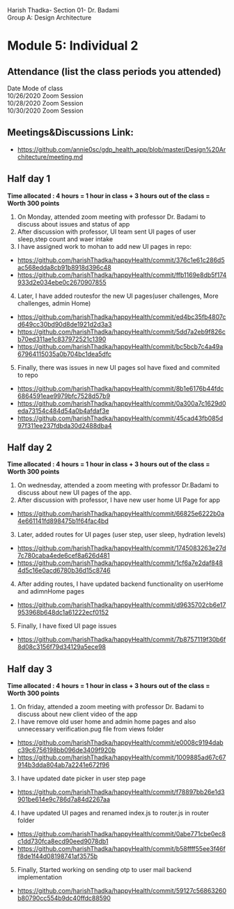 Harish Thadka- Section 01- Dr. Badami  
Group A: Design Architecture
# Module 5: Individual 2

## Attendance (list the class periods you attended)

Date    Mode of class  
10/26/2020 Zoom Session    
10/28/2020 Zoom Session  
10/30/2020 Zoom Session 

## Meetings&Discussions Link:
- https://github.com/annie0sc/gdp_health_app/blob/master/Design%20Architecture/meeting.md

 ## Half day 1
**Time allocated : 4 hours = 1 hour in class + 3 hours out of the class = Worth 300 points**
1. On Monday, attended zoom meeting with professor Dr. Badami to discuss about issues and status of app
2. After discussion with professor, UI team sent UI pages of user sleep,step count and waer intake
3. I have assigned work to mohan to add new UI pages in repo:
- https://github.com/harishThadka/happyHealth/commit/376c1e61c286d5ac568edda8cb91b8918d396c48
- https://github.com/harishThadka/happyHealth/commit/ffb1169e8db5f174933d2e034ebe0c2670907855
4. Later, I have added routesfor the new UI pages(user challenges, More challenges, admin Home)
- https://github.com/harishThadka/happyHealth/commit/ed4bc35fb4807cd649cc30bd90d8de1921d2d3a3
- https://github.com/harishThadka/happyHealth/commit/5dd7a2eb9f826cb70ed311ae1c837972521c1390
- https://github.com/harishThadka/happyHealth/commit/bc5bcb7c4a49a67964115035a0b704bc1dea5dfc
5. Finally, there was issues in new UI pages soI have fixed and commited to repo
- https://github.com/harishThadka/happyHealth/commit/8b1e6176b44fdc6864591eae9979bfc7528d57b9
- https://github.com/harishThadka/happyHealth/commit/0a300a7c1629d0eda73154c484d54a0b4afdaf3e
- https://github.com/harishThadka/happyHealth/commit/45cad43fb085d97f311ee237fdbda30d2488dba4

 ## Half day 2
 **Time allocated : 4 hours = 1 hour in class + 3 hours out of the class = Worth 300 points** 
 1. On wednesday, attended a zoom meeting with professor Dr.Badami to discuss about new UI pages of the app.
 2. After discussion with professor, I have new user home UI Page for app
 - https://github.com/harishThadka/happyHealth/commit/66825e6222b0a4e661141fd898475b1f64fac4bd
 3. Later, added routes for UI pages (user step, user sleep, hydration levels)
 - https://github.com/harishThadka/happyHealth/commit/1745083263e27d7c780caba4ede6cef8a626d481
 - https://github.com/harishThadka/happyHealth/commit/1cf6a7e2daf8484d5c16e0acd6780b36d15c8746
 4. After adding routes, I have updated backend functionality on userHome and adimnHome pages
 - https://github.com/harishThadka/happyHealth/commit/d9635702cb6e17953968b648dc1a61222ecf0152
 5. Finally, I have fixed UI page issues
 - https://github.com/harishThadka/happyHealth/commit/7b8757119f30b6f8d08c3156f79d34129a5ece98
 ## Half day 3
 **Time allocated : 4 hours = 1 hour in class + 3 hours out of the class = Worth 300 points**   
1. On friday, attended a zoom meeting with professor Dr. Badami to discuss about new client video of the app
2. I have remove old user home and admin home pages and also unnecessary verification.pug file from views folder
- https://github.com/harishThadka/happyHealth/commit/e0008c9194dabc39c6756198bb096de3409f920b
- https://github.com/harishThadka/happyHealth/commit/1009885ad67c67914b3dda804ab7a2241e672f96
3. I have updated date picker in user step page
- https://github.com/harishThadka/happyHealth/commit/f78897bb26e1d3901be614e9c786d7a84d2267aa
4. I have updated UI pages and renamed index.js to router.js in router folder
- https://github.com/harishThadka/happyHealth/commit/0abe771cbe0ec8c1dd730fca8ecd90eed9078db1
- https://github.com/harishThadka/happyHealth/commit/b58ffff55ee3f46ff8de1f44d08198741af3575b
5. Finally, Started working on sending otp to user mail backend implementation
- https://github.com/harishThadka/happyHealth/commit/59127c56863260b80790cc554b9dc40ffdc88590

